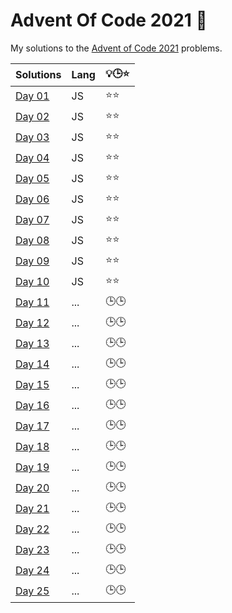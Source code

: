 # Advent Of Code 2021 🎄

My solutions to the [Advent of Code 2021](https://adventofcode.com/2021) problems.

| Solutions                               | Lang       | 💡🕒⭐ |
| --------------------------------------- | ---------- | ---- |
| [Day 01](./src/day01/)                  | JS         | ⭐⭐ |
| [Day 02](./src/day02/)                  | JS         | ⭐⭐ |
| [Day 03](./src/day03/)                  | JS         | ⭐⭐ |
| [Day 04](./src/day04/)                  | JS         | ⭐⭐ |
| [Day 05](./src/day05/)                  | JS         | ⭐⭐ |
| [Day 06](./src/day06/)                  | JS         | ⭐⭐ |
| [Day 07](./src/day07/)                  | JS         | ⭐⭐ |
| [Day 08](./src/day08/)                  | JS         | ⭐⭐ |
| [Day 09](./src/day09/)                  | JS         | ⭐⭐ |
| [Day 10](./src/day10/)                  | JS         | ⭐⭐ |
| [Day 11](./src/day11/)                  | ...        | 🕒🕒 |
| [Day 12](./src/day12/)                  | ...        | 🕒🕒 |
| [Day 13](./src/day13/)                  | ...        | 🕒🕒 |
| [Day 14](./src/day14/)                  | ...        | 🕒🕒 |
| [Day 15](./src/day15/)                  | ...        | 🕒🕒 |
| [Day 16](./src/day16/)                  | ...        | 🕒🕒 |
| [Day 17](./src/day17/)                  | ...        | 🕒🕒 |
| [Day 18](./src/day18/)                  | ...        | 🕒🕒 |
| [Day 19](./src/day19/)                  | ...        | 🕒🕒 |
| [Day 20](./src/day20/)                  | ...        | 🕒🕒 |
| [Day 21](./src/day21/)                  | ...        | 🕒🕒 |
| [Day 22](./src/day22/)                  | ...        | 🕒🕒 |
| [Day 23](./src/day23/)                  | ...        | 🕒🕒 |
| [Day 24](./src/day24/)                  | ...        | 🕒🕒 |
| [Day 25](./src/day25/)                  | ...        | 🕒🕒 |

